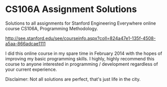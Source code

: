 CS106A Assignment Solutions
============================

Solutions to all assignments for Stanford Engineering Everywhere online course CS106A, Programming Methodology.

http://see.stanford.edu/see/courseinfo.aspx?coll=824a47e1-135f-4508-a5aa-866adcae1111 

I did this online course in my spare time in February 2014 with the hopes of improving my basic programming skills. I highly, highly recommend this course to anyone interested in programming / development regardless of your current experience. 

Disclaimer: Not all solutions are perfect, that's just life in the city.

